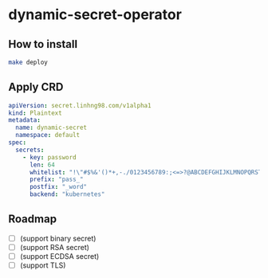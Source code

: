 # dynamic-secret-operator

## How to install
```sh
make deploy
```

## Apply CRD
```yaml
apiVersion: secret.linhng98.com/v1alpha1
kind: Plaintext
metadata:
  name: dynamic-secret
  namespace: default
spec:
  secrets:
    - key: password
      len: 64
      whitelist: "!\"#$%&'()*+,-./0123456789:;<=>?@ABCDEFGHIJKLMNOPQRSTUVWXYZ[\\]^_`abcdefghijklmnopqrstuvwxyz{|}~"
      prefix: "pass_"
      postfix: "_word"
      backend: "kubernetes"
```

## Roadmap
- [ ] (support binary secret)
- [ ] (support RSA secret)
- [ ] (support ECDSA secret)
- [ ] (support TLS)
